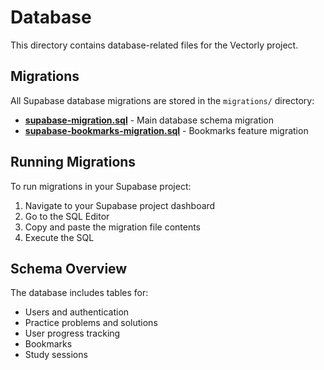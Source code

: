# Database

This directory contains database-related files for the Vectorly project.

## Migrations

All Supabase database migrations are stored in the `migrations/` directory:

- **[supabase-migration.sql](./migrations/supabase-migration.sql)** - Main database schema migration
- **[supabase-bookmarks-migration.sql](./migrations/supabase-bookmarks-migration.sql)** - Bookmarks feature migration

## Running Migrations

To run migrations in your Supabase project:

1. Navigate to your Supabase project dashboard
2. Go to the SQL Editor
3. Copy and paste the migration file contents
4. Execute the SQL

## Schema Overview

The database includes tables for:
- Users and authentication
- Practice problems and solutions
- User progress tracking
- Bookmarks
- Study sessions
